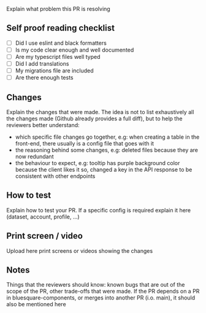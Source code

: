 Explain what problem this PR is resolving

## Self proof reading checklist

- [ ] Did I use eslint and black formatters
- [ ] Is my code clear enough and well documented
- [ ] Are my typescript files well typed
- [ ] Did I add translations
- [ ] My migrations file are included
- [ ] Are there enough tests
## Changes

Explain the changes that were made. The idea is not to list exhaustively all the changes made (Github already provides a full diff), but to help the reviewers better understand:
- which specific file changes go together, e.g: when creating a table in the front-end, there usually is a config file that goes with it
- the reasoning behind some changes, e.g: deleted files because they are now redundant
- the behaviour to expect, e.g: tooltip has purple background color because the client likes it so, changed a key in the API response to be consistent with other endpoints


## How to test

Explain how to test your PR.
If a specific config is required explain it here (dataset, account, profile, ...)

## Print screen / video

Upload here print screens or videos showing the changes

## Notes

Things that the reviewers should know: known bugs that are out of the scope of the PR, other trade-offs that were made.
If the PR depends on a PR in bluesquare-components, or merges into another PR (i.o. main), it should also be mentioned here
